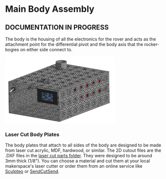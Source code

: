 # Main Body Assembly

## DOCUMENTATION IN PROGRESS

The body is the housing of all the electronics for the rover and acts as the attachment point for the differential pivot and the body axis that the rocker-bogies on either side connect to.

<img src="../../images/body/finished_body_a.png" width="70%">

### Laser Cut Body Plates

The body plates that attach to all sides of the body are designed to be made from laser cut acrylic, MDF, hardwood, or similar. The 2D cutout files  are the .DXF files in the [laser cut parts folder](laser_cut_parts/dxf). They were designed to be around 3mm thick (1/8"). You can choose a material and cut them at your local makerspace's laser cutter or order them from an online service like [Sculpteo](https://www.sculpteo.com) or [SendCutSend](https://sendcutsend.com/).


